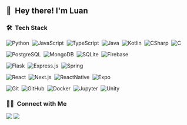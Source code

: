 
## 👋 &nbsp;Hey there! I'm Luan

### 🛠 &nbsp;Tech Stack

<!-- #### Programming Languages -->
![Python](https://img.shields.io/badge/-Python-05122A?style=flat&logo=python)&nbsp;
![JavaScript](https://img.shields.io/badge/-JavaScript-05122A?style=flat&logo=javascript)&nbsp;
![TypeScript](https://img.shields.io/badge/-TypeScript-05122A?style=flat&logo=typescript)&nbsp;
![Java](https://img.shields.io/badge/-Java-05122A?style=flat&logo=openjdk&logoColor=E01E23)&nbsp;
![Kotlin](https://img.shields.io/badge/-Kotlin-05122A?style=flat&logo=kotlin)&nbsp;
![CSharp](https://img.shields.io/badge/-C%23-05122A?style=flat&logo=csharp&logoColor=058E0C)&nbsp;
![C](https://img.shields.io/badge/-C-05122A?style=flat&logo=c)&nbsp;

<!-- ![HTML](https://img.shields.io/badge/-HTML-05122A?style=flat&logo=HTML5)&nbsp;
![CSS](https://img.shields.io/badge/-CSS-05122A?style=flat&logo=CSS3&logoColor=1572B6)&nbsp;
![Markdown](https://img.shields.io/badge/-Markdown-05122A?style=flat&logo=markdown)&nbsp; -->

<!-- #### Databases -->
![PostgreSQL](https://img.shields.io/badge/-PostgreSQL-05122A?style=flat&logo=postgresql)&nbsp;
![MongoDB](https://img.shields.io/badge/-MongoDB-05122A?style=flat&logo=mongodb)&nbsp;
![SQLite](https://img.shields.io/badge/-SQLite-05122A?style=flat&logo=sqlite&logoColor=3c9cdd)&nbsp;
![Firebase](https://img.shields.io/badge/-Firebase-05122A?style=flat&logo=firebase)&nbsp;

<!-- #### Backend frameworks -->
![Flask](https://img.shields.io/badge/-Flask-05122A?style=flat&logo=flask)&nbsp;
![Express.js](https://img.shields.io/badge/-Express.js-05122A?style=flat&logo=express)&nbsp;
![Spring](https://img.shields.io/badge/-Spring-05122A?style=flat&logo=spring&logoColor=6DB33F)&nbsp;

<!-- #### Frontend frameworks -->
![React](https://img.shields.io/badge/-React-05122A?style=flat&logo=react)&nbsp;
![Next.js](https://img.shields.io/badge/-Next.js-05122A?style=flat&logo=next.js)&nbsp;
![ReactNative](https://img.shields.io/badge/-React%20Native-05122A?style=flat&logo=react)&nbsp;
![Expo](https://img.shields.io/badge/-Expo-05122A?style=flat&logo=expo)&nbsp;

<!-- #### Tools -->
![Git](https://img.shields.io/badge/-Git-05122A?style=flat&logo=git)&nbsp;
![GitHub](https://img.shields.io/badge/-GitHub-05122A?style=flat&logo=github)&nbsp;
![Docker](https://img.shields.io/badge/-Docker-05122A?style=flat&logo=docker)&nbsp;
![Jupyter](https://img.shields.io/badge/-Jupyter-05122A?style=flat&logo=jupyter)&nbsp;
![Unity](https://img.shields.io/badge/-Unity-05122A?style=flat&logo=unity&logoColor=F5F5F5)&nbsp;


<!-- #### OS -->
<!-- ![Linux](https://img.shields.io/badge/-Linux-05122A?style=flat&logo=linux)&nbsp;
![Android](https://img.shields.io/badge/-Android-05122A?style=flat&logo=android)&nbsp;
![Windows](https://img.shields.io/badge/-Windows-05122A?style=flat&logo=windows&logoColor=0AA9E1)&nbsp;
![Web](https://img.shields.io/badge/-Web-05122A?style=flat&logo=google-chrome&logoColor=white)&nbsp; -->

<!-- #### Hardware -->
<!-- ![Arduino](https://img.shields.io/badge/-Arduino-05122A?style=flat&logo=arduino&logoColor=00838b)&nbsp;
![ESP32](https://img.shields.io/badge/-ESP32-05122A?style=flat&logo=espressif)&nbsp; -->

<!-- ### ⚙️ &nbsp;GitHub Analytics

<a href="https://github.com/luanws">
    <img height="180em" src="https://github-readme-stats.vercel.app/api?username=luanws&theme=algolia&show_icons=true&count_private=true&include_all_commits=true"/>
    <img height="180em" src="https://github-readme-stats.vercel.app/api/top-langs/?username=luanws&layout=compact&theme=algolia&langs_count=6"/>
</a> -->


### 🤝🏻 &nbsp;Connect with Me

<a href="https://linkedin.com/in/luanws"><img src="https://img.shields.io/badge/-Luan Silveira-0077B5?style=flat&logo=linkedin&logoColor=white"/></a>
<a href="mailto:luan.w.silveira@gmail.com"><img src="https://img.shields.io/badge/-luan.w.silveira@gmail.com-D14836?style=flat&logo=gmail&logoColor=white"/></a>
